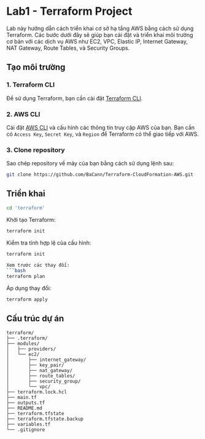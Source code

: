 # Lab1 - Terraform Project

Lab này hướng dẫn cách triển khai cơ sở hạ tầng AWS bằng cách sử dụng Terraform. Các bước dưới đây sẽ giúp bạn cài đặt và triển khai môi trường cơ bản với các dịch vụ AWS như EC2, VPC, Elastic IP, Internet Gateway, NAT Gateway, Route Tables, và Security Groups.

## Tạo môi trường

### 1. Terraform CLI
Để sử dụng Terraform, bạn cần cài đặt [Terraform CLI](https://www.terraform.io/downloads.html).

### 2. AWS CLI
Cài đặt [AWS CLI](https://aws.amazon.com/cli/) và cấu hình các thông tin truy cập AWS của bạn. Bạn cần có `Access Key`, `Secret Key`, và `Region` để Terraform có thể giao tiếp với AWS.

### 3. Clone repository
Sao chép repository về máy của bạn bằng cách sử dụng lệnh sau:
```bash
git clone https://github.com/BaCann/Terraform-CloudFormation-AWS.git

```

## Triển khai

```bash
cd 'terraform'
```

Khởi tạo Terraform:
```bash
terraform init
```

Kiểm tra tính hợp lệ của cấu hình:
```bash
terraform init

Xem trước các thay đổi:
```bash
terraform plan
```

Áp dụng thay đổi: 
```bash
terraform apply
```

## Cấu trúc dự án
```
terraform/
├── .terraform/
├── modules/
│   ├── providers/
│   └── ec2/
│       ├── internet_gateway/
│       ├── key_pair/
│       ├── nat_gateway/
│       ├── route_tables/
│       ├── security_group/
│       └── vpc/
├── terraform.lock.hcl
├── main.tf
├── outputs.tf
├── README.md
├── terraform.tfstate
├── terraform.tfstate.backup
├── variables.tf
└── .gitignore          
```


